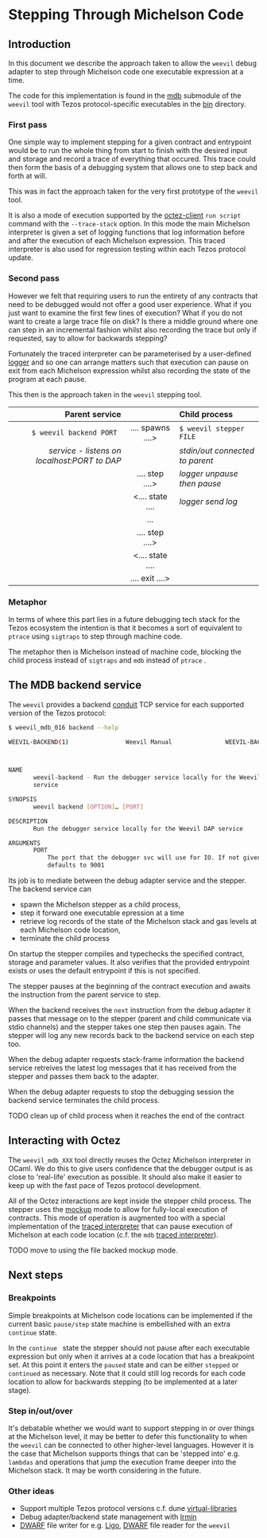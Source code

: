 # Stepping Through Michelson Code

## Introduction 

In this document we describe the approach taken to allow the ```weevil``` debug adapter to step through Michelson code one executable expression at a time.

The code for this implementation is found in the [mdb](../lib/mdb) submodule of the ```weevil``` tool with Tezos protocol-specific executables in the [bin](../bin) directory.

### First pass

One simple way to implement stepping for a given contract and entrypoint would be to run the whole thing from start to finish with the desired input and storage and record a trace of everything that occured.  This trace could then form the basis of a debugging system that allows one to step back and forth at will.

This was in fact the approach taken for the very first prototype of the ```weevil``` tool.  

It is also a mode of execution supported by the [octez-client](https://tezos.gitlab.io/active/cli-commands.html) ```run script``` command with the ```--trace-stack``` option.  In this mode the main Michelson interpreter is given a set of logging functions that log information before and after the execution of each Michelson expression.  This traced interpreter is also used for regression testing within each Tezos protocol update.

### Second pass 

However we felt that requiring users to run the entirety of any contracts that need to be debugged would not offer a good user experience.  What if you just want to examine the first few lines of execution?  What if you do not want to create a large trace file on disk?  Is there a middle ground where one can step in an incremental fashion whilst also recording the trace but only if requested, say to allow for backwards stepping?

Fortunately the traced interpreter can be parameterised by a user-defined [logger](https://gitlab.com/tezos/tezos/-/blob/master/src/proto_014_PtKathma/lib_protocol/script_typed_ir.mli#L1280) and so one can arrange matters such that execution can pause on exit from each Michelson expression whilst also recording the state of the program at each pause. 

This then is the approach taken in the ```weevil``` stepping tool.

| Parent service                      |                   | Child process                       | 
|  ---:                               | :---:             | :---                                | 
| ```$ weevil backend PORT ```        | .... spawns ....> | ```$ weevil stepper FILE```         |
|*service - listens on localhost:PORT to DAP*  |                   |  *stdin/out connected to parent*          |
|                                     | ....  step  ....> | *logger unpause then pause*                         |
|                                     | <.... state ....  | *logger send log*                          |
|                                     |       ...         |                                     |
|                                     | ....  step  ....> |                                     |
|                                     | <.... state ....  |                                     |
|                                     | .... exit  ....>  |                                     |

### Metaphor 

In terms of where this part lies in a future debugging tech stack for the Tezos ecosystem the intention is that it becomes a sort of equivalent to ```ptrace``` using ```sigtraps``` to step through machine code.

The metaphor then is Michelson instead of machine code, blocking the child process instead of ```sigtraps``` and ```mdb``` instead of ```ptrace``` .

## The MDB backend service

The ```weevil``` provides a backend [conduit](https://github.com/mirage/ocaml-conduit) TCP service for each supported version of the Tezos protocol:

```sh
$ weevil_mdb_016 backend --help 

WEEVIL-BACKEND(1)                Weevil Manual               WEEVIL-BACKEND(1)



NAME
       weevil-backend - Run the debugger service locally for the Weevil DAP
       service

SYNOPSIS
       weevil backend [OPTION]… [PORT]

DESCRIPTION
       Run the debugger service locally for the Weevil DAP service

ARGUMENTS
       PORT
           The port that the debugger svc will use for IO. If not given
           defaults to 9001
```

Its job is to mediate between the debug adapter service and the stepper.  The backend service can

* spawn the Michelson stepper as a child process, 
* step it forward one executable epression at a time
* retrieve log records of the state of the Michelson stack and gas levels at each Michelson code location,
* terminate the child process

On startup the stepper compiles and typechecks the specified contract, storage and parameter values.  It also verifies that the provided entrypoint exists or uses the default entrypoint if this is not specified.

The stepper pauses at the beginning of the contract execution and awaits the instruction from the parent service to step.

When the backend receives the ```next``` instruction from the debug adapter it passes that message on to the stepper (parent and child communicate via stdio channels) and the stepper takes one step then pauses again.  The stepper will log any new records back to the backend service on each step too.

When the debug adapter requests stack-frame information the backend service retreives the latest log messages that it has received from the stepper and passes them back to the adapter.

When the debug adapter requests to stop the debugging session the backend service terminates the child process.

TODO clean up of child process when it reaches the end of the contract

## Interacting with Octez 

The ```weevil_mdb_XXX``` tool directly reuses the Octez Michelson interpreter in OCaml.  We do this to give users confidence that the debugger output is as close to 'real-life' execution as possible.  It should also make it easier to keep up with the fast pace of Tezos protocol development.

All of the Octez interactions are kept inside the stepper child process.  The stepper uses the [mockup](https://tezos.gitlab.io/user/mockup.html) mode to allow for fully-local execution of contracts.  This mode of operation is augmented too with a special implementation of the [traced interpreter](https://gitlab.com/tezos/tezos/-/blob/master/src/proto_014_PtKathma/lib_plugin/RPC.ml#L468) that can pause execution of Michelson at each code location (c.f. the ```mdb``` [traced interpreter](../bin/weevil_mdb_016/src/mdb_traced_interpreter.mli)). 

TODO move to using the file backed mockup mode.

## Next steps 

### Breakpoints

Simple breakpoints at Michelson code locations can be implemented if the current basic ```pause/step``` state machine is embellished with an extra ```continue``` state.

In the ```continue ``` state the stepper should not pause after each executable expression but only when it arrives at a code location that has a breakpoint set.  At this point it enters the ```paused``` state and can be either ```stepped``` or ```continued``` as necessary.  Note that it could still log records for each code location to allow for backwards stepping (to be implemented at a later stage).

### Step in/out/over 

It's debatable whether we would want to support stepping in or over things at the Michelson level, it may be better to defer this functionality to when the ```weevil``` can be connected to other higher-level languages.  However it is the case that Michelson supports things that can be 'stepped into' e.g. ```lambdas``` and operations that jump the execution frame deeper into the Michelson stack.  It may be worth considering in the future.

### Other ideas

* Support multiple Tezos protocol versions c.f. dune [virtual-libraries](https://dune.readthedocs.io/en/stable/variants.html)
* Debug adapter/backend state management with [Irmin](https://irmin.org/)
* [DWARF](https://en.wikipedia.org/wiki/DWARF) file writer for e.g. [Ligo](https://ligolang.org/), [DWARF](https://en.wikipedia.org/wiki/DWARF) file reader for the ```weevil```


